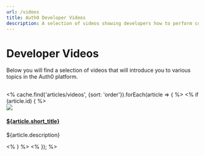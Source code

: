 ```yaml
---
url: /videos
title: Auth0 Developer Videos
description: A selection of videos showing developers how to perform common tasks with Auth0.
---
```



# Developer Videos
Below you will find a selection of videos that will introduce you to various topics in the Auth0 platform.

<div style="margin-top: 30px; margin-bottom: 50px;">
<% cache.find('articles/videos', {sort: 'order'}).forEach(article => { %>
  <% if (article.id) { %>
  <div class="media">
    <div class="media-left">
      <a href="${article.url}"> <img style="max-width: 128px;" class="media-object" src="https://embed-ssl.wistia.com/deliveries/${article.asset_id}.jpg?image_crop_resized=640x360"> </a>
    </div>
    <div class="media-body">
    <h4 class="media-heading"><a href="${article.url}">${article.short_title}</a></h4>
      <p>${article.description}</p>
    </div>
  </div>
  <% } %>
<% }); %>
</div>
